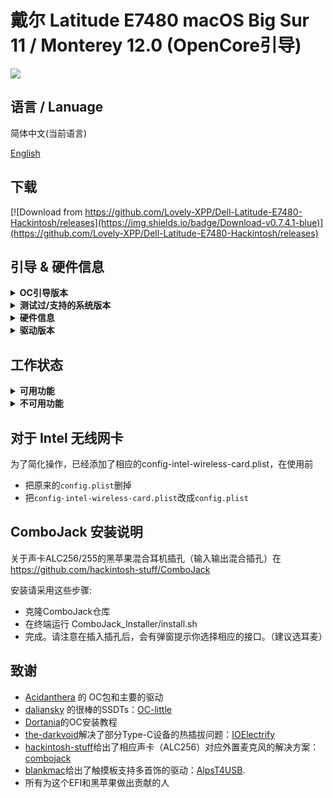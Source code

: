 # 戴尔 Latitude E7480 macOS Big Sur 11 / Monterey 12.0 (OpenCore引导)

<div style="align: center">
<img src="https://user-images.githubusercontent.com/66028151/139106659-df5a4237-6c56-4bdf-8f02-7bbeb89fbc4b.png">
</div>
 
## 语言 / Lanuage
简体中文(当前语言)

[English](https://github.com/Lovely-XPP/Dell-Latitude-E7480-Hackintosh/blob/main/README.md)

## 下载
[![Download from https://github.com/Lovely-XPP/Dell-Latitude-E7480-Hackintosh/releases](https://img.shields.io/badge/Download-v0.7.4.1-blue)](https://github.com/Lovely-XPP/Dell-Latitude-E7480-Hackintosh/releases)

## 引导 & 硬件信息

<details>  
<summary><strong>OC引导版本</strong></summary>
</br>
OpenCore 0.7.2 / 0.7.3 / 0.7.4
</details>

<details>  
<summary><strong>测试过/支持的系统版本</strong></summary>
</br>
- Big Sur 11.5.0 - 11.5.2</br>
- Big Sur 11.6 - 11.6.1</br>
- Monterey 12.0 - 12.0.1</br>
</details>

<details>  
<summary><strong>硬件信息</strong></summary>
</br>

| Model           | Dell Latitude E7480                        |
|:----------------|:-------------------------------------------|
| 处理器           | Intel Core i7-7700U                        |
| 图形卡           | 集成显卡：Intel HD Graphics 620           |
| 内存条           | 8GB 2133MHz DDR4 * 2                       |
| 显示器           | 13" 2K (2560x1440) 触摸屏                   |
| 硬盘             | 闪迪 1T M.2 NVMe SSD                        |
| 无线网卡/蓝牙     | 博通 BCM94360Z4                        |
| 摄像头           | 1920x1080 FHD Webcam                       |
| 指纹读取          | 有但不适用于macOS                           |
| 声卡             | 瑞昱 ALC256                             |
| 键盘             | 背光键盘                           |
| 触摸板           | ALPS 触摸板                              |
| SD读卡器         | 瑞昱 RTS525A 读卡器        |

使用小贴士: 
* 对于苹果 macOS 12 Monterey, DW1820A网卡兼容性不那么好，主要是蓝牙驱动，导致隔空投送、接力等服务无法使用，于是换了张BCM9460Z4的网卡，目前无任何不兼容的问题！
* 强烈建议在进入系统以后使用[USBMap](https://github.com/corpnewt/USBMap) 工具进行USB定制！
* 如果你进行了硬件更改（比如网卡更换），同样也建议你使用[USBMap](https://github.com/corpnewt/USBMap) 工具重新进行USB定制！
* 进入系统后，建议重新生成对应机型序列号（需要经过官网查询无效方可使用）！
* 不要开启查找我的Mac功能！
</details>

<details>  
<summary><strong>驱动版本</strong></summary>
</br>

| 驱动          | 版本号                        | 更新日期        | 更新方式         |
|:-------------|:-----------------------------|:---------------|:----------------|
|	AirportBrcmFixup	|	2.1.4	|	2021-08-16	|	本地编译	|
|	AirportItlwm	|	2.1.0	|	2021-10-27	|	本地编译	|
|	AirportItlwm	|	2.1.0	|	2021-10-27	|	本地编译	|
|	AlpsT4USB	|	1.0.0d1	|	2021-10-09	|	官方编译	|
|	AppleALC	|	1.6.5	|	2021-10-04	|	官方编译	|
|	BlueToolFixup	|	2.6.1	|	2021-10-27	|	本地编译	|
|	BrcmBluetoothInjector	|	2.6.1	|	2021-10-22	|	官方编译	|
|	BrcmFirmwareData	|	2.6.1	|	2021-10-27	|	本地编译	|
|	BrcmPatchRAM3	|	2.6.1	|	2021-10-27	|	本地编译	|
|	BrightnessKeys	|	1.0.3	|	2021-08-16	|	本地编译	|
|	CPUFriend	|	1.2.5	|	2021-08-16	|	本地编译	|
|	CpuTscSync	|	1.0.5	|	2021-10-04	|	官方编译	|
|	ECEnabler	|	1.0.2	|	2021-10-27	|	本地编译	|
|	FeatureUnlock	|	1.0.4	|	2021-10-22	|	本地编译	|
|	HibernationFixup	|	1.4.5	|	2021-10-27	|	本地编译	|
|	IOElectrify	|	1.0.0	|	2021-10-10	|	本地编译	|
|	IntelBluetoothFirmware	|	2.0.1	|	2021-10-27	|	本地编译	|
|	IntelBluetoothInjector	|	2.0.1	|	2021-10-27	|	本地编译	|
|	IntelMausi	|	1.0.8	|	2021-08-27	|	官方编译	|
|	Lilu	|	1.5.7	|	2021-10-27	|	本地编译	|
|	NVMeFix	|	1.1.0	|	2021-08-23	|	本地编译	|
|	RealtekCardReader	|	0.9.7	|	2021-10-27	|	本地编译	|
|	RealtekCardReaderFriend	|	1.0.0	|	2021-08-16	|	本地编译	|
|	RestrictEvents	|	1.0.5	|	2021-10-04	|	官方编译	|
|	SMCBatteryManager	|	1.2.7	|	2021-09-06	|	官方编译	|
|	SMCDellSensors	|	1.2.7	|	2021-09-06	|	官方编译	|
|	SMCLightSensor	|	1.2.7	|	2021-09-06	|	官方编译	|
|	SMCProcessor	|	1.2.7	|	2021-09-06	|	官方编译	|
|	SMCSuperIO	|	1.2.7	|	2021-09-06	|	官方编译	|
|	USBMap	|	1.0	|	2021-09-06	|	USB 端口注入	|
|	VerbStub	|	1.0.4	|	2021-06-20	|	官方编译	|
|	VirtualSMC	|	1.2.7	|	2021-09-06	|	官方编译	|
|	Voodoo PS/2 Controller	|	2.2.6	|	2021-10-04	|	官方编译	|
|	VoodooI2C	|	2.6.5	|	2021-02-28	|	官方编译	|
|	VoodooI2CHID	|	1	|	2021-10-10	|	官方编译	|
|	WhateverGreen	|	1.5.5	|	2021-10-27	|	本地编译	|
</details>

## 工作状态

<details>  
<summary><strong>可用功能</strong></summary>
</br>

- [x] 显卡Intel HD 620 Graphics的正常驱动（包含双硬解码、GPU加速）
- [x] 所有的USB端口都正常工作 (注意：Type-C接口已经部分支持热插拔！但是要使用Type-C接口仍然需要关机后接上再启动！)
- [x] HDMI/Type-C 接口支持音频输出并支持热插拔 
- [x] 内置摄像头
- [x] Wifi 使用[AirportBrcmFixup](https://github.com/acidanthera/AirportBrcmFixup)成功稳定驱动（2.4GHz/5G）
- [x] 蓝牙 使用[BrcmFirmareData and BrcmPatchRAM3](https://github.com/acidanthera/BrcmPatchRAM)驱动（macOS仅需使用其中的BlueToolfixup，配置文件都已经设置好）
- [x] 关机/ 重启/ 睡眠/ 唤醒 (包含 Fn + insert 键睡眠和合盖睡眠)
- [x] 所有Fn键的功能 (需要关闭bios关于Fn键锁：bios -> POST Behavior -> Fn Lock Options)
- [x] 扬声器和耳机插孔
- [x] 外置麦克风和耳麦(仅在Big Sur 11.6 上测试成功，使用的是[combojack](https://github.com/hackintosh-stuff/ComboJack)) 
- [x] Intel 有线网络
- [x] 苹果商店和iCloud账户服务，不要开启查找我的Mac功能！
- [x] (不一定可用，和你的账户也有关系) iMessage 和 Facetime 
- [x] miniDP 和 HDMI （支持音频输入）
- [x] 键盘、触摸屏(触摸屏支持手势)、触摸板（触摸板支持多手势）
- [x] 隔空投送、接力、随航、隔空播放（隔空播放仅限macOS 12）
- [x] SD读卡器使用 [RealtekCardReader](https://github.com/0xFireWolf/RealtekCardReader) 和 [RealtekCardReaderFriend](https://github.com/0xFireWolf/RealtekCardReaderFriend) 驱动，使得SD读卡器原生化。

</details>

<details>  
<summary><strong>不可用功能</strong></summary>
</br>

暂时没有不可用功能

</details>

## 对于 Intel 无线网卡

为了简化操作，已经添加了相应的config-intel-wireless-card.plist，在使用前
* 把原来的`config.plist`删掉
* 把`config-intel-wireless-card.plist`改成`config.plist`


## ComboJack 安装说明

关于声卡ALC256/255的黑苹果混合耳机插孔（输入输出混合插孔）在 https://github.com/hackintosh-stuff/ComboJack

安装请采用这些步骤:
* 克隆ComboJack仓库
* 在终端运行 ComboJack_Installer/install.sh
* 完成。请注意在插入插孔后，会有弹窗提示你选择相应的接口。（建议选耳麦）

## 致谢
* [Acidanthera](https://github.com/Acidanthera) 的 OC包和主要的驱动
* [daliansky](https://github.com/daliansky) 的很棒的SSDTs：[OC-little](https://github.com/daliansky/OC-little)
* [Dortania](https://dortania.github.io/)的OC安装教程
* [the-darkvoid](https://github.com/the-darkvoid)解决了部分Type-C设备的热插拔问题：[IOElectrify](https://github.com/the-darkvoid/macOS-IOElectrify)
* [hackintosh-stuff](https://github.com/hackintosh-stuff)给出了相应声卡（ALC256）对应外置麦克风的解决方案：[combojack](https://github.com/hackintosh-stuff/ComboJack)
* [blankmac](https://github.com/blankmac)给出了触摸板支持多首饰的驱动：[AlpsT4USB](https://github.com/blankmac/AlpsT4USB).
* 所有为这个EFI和黑苹果做出贡献的人

